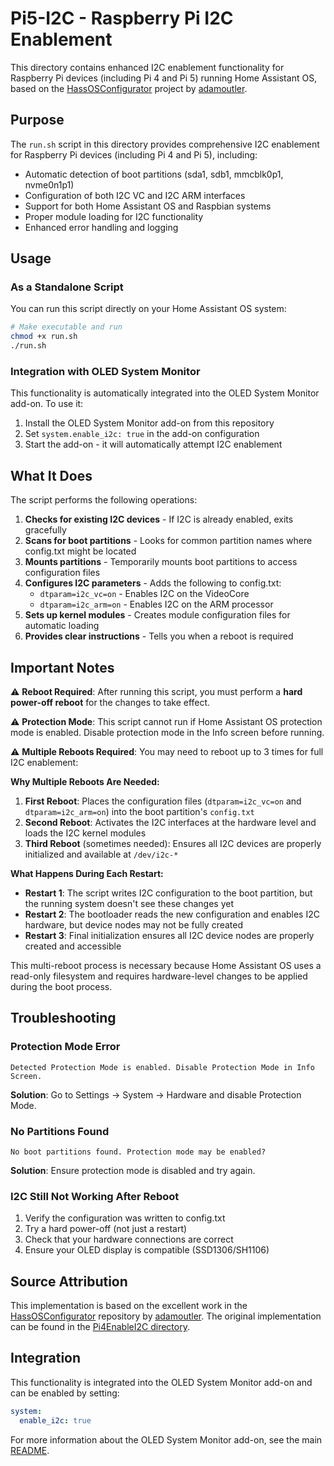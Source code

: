 # Pi5-I2C - Raspberry Pi I2C Enablement

This directory contains enhanced I2C enablement functionality for Raspberry Pi devices (including Pi 4 and Pi 5) running Home Assistant OS, based on the [HassOSConfigurator](https://github.com/adamoutler/HassOSConfigurator/tree/main/Pi4EnableI2C) project by [adamoutler](https://github.com/adamoutler).

## Purpose

The `run.sh` script in this directory provides comprehensive I2C enablement for Raspberry Pi devices (including Pi 4 and Pi 5), including:

- Automatic detection of boot partitions (sda1, sdb1, mmcblk0p1, nvme0n1p1)
- Configuration of both I2C VC and I2C ARM interfaces
- Support for both Home Assistant OS and Raspbian systems
- Proper module loading for I2C functionality
- Enhanced error handling and logging

## Usage

### As a Standalone Script

You can run this script directly on your Home Assistant OS system:

```bash
# Make executable and run
chmod +x run.sh
./run.sh
```

### Integration with OLED System Monitor

This functionality is automatically integrated into the OLED System Monitor add-on. To use it:

1. Install the OLED System Monitor add-on from this repository
2. Set `system.enable_i2c: true` in the add-on configuration
3. Start the add-on - it will automatically attempt I2C enablement

## What It Does

The script performs the following operations:

1. **Checks for existing I2C devices** - If I2C is already enabled, exits gracefully
2. **Scans for boot partitions** - Looks for common partition names where config.txt might be located
3. **Mounts partitions** - Temporarily mounts boot partitions to access configuration files
4. **Configures I2C parameters** - Adds the following to config.txt:
   - `dtparam=i2c_vc=on` - Enables I2C on the VideoCore
   - `dtparam=i2c_arm=on` - Enables I2C on the ARM processor
5. **Sets up kernel modules** - Creates module configuration files for automatic loading
6. **Provides clear instructions** - Tells you when a reboot is required

## Important Notes

⚠️ **Reboot Required**: After running this script, you must perform a **hard power-off reboot** for the changes to take effect.

⚠️ **Protection Mode**: This script cannot run if Home Assistant OS protection mode is enabled. Disable protection mode in the Info screen before running.

⚠️ **Multiple Reboots Required**: You may need to reboot up to 3 times for full I2C enablement:

**Why Multiple Reboots Are Needed:**
1. **First Reboot**: Places the configuration files (`dtparam=i2c_vc=on` and `dtparam=i2c_arm=on`) into the boot partition's `config.txt`
2. **Second Reboot**: Activates the I2C interfaces at the hardware level and loads the I2C kernel modules
3. **Third Reboot** (sometimes needed): Ensures all I2C devices are properly initialized and available at `/dev/i2c-*`

**What Happens During Each Restart:**
- **Restart 1**: The script writes I2C configuration to the boot partition, but the running system doesn't see these changes yet
- **Restart 2**: The bootloader reads the new configuration and enables I2C hardware, but device nodes may not be fully created
- **Restart 3**: Final initialization ensures all I2C device nodes are properly created and accessible

This multi-reboot process is necessary because Home Assistant OS uses a read-only filesystem and requires hardware-level changes to be applied during the boot process.

## Troubleshooting

### Protection Mode Error
```
Detected Protection Mode is enabled. Disable Protection Mode in Info Screen.
```
**Solution**: Go to Settings → System → Hardware and disable Protection Mode.

### No Partitions Found
```
No boot partitions found. Protection mode may be enabled?
```
**Solution**: Ensure protection mode is disabled and try again.

### I2C Still Not Working After Reboot
1. Verify the configuration was written to config.txt
2. Try a hard power-off (not just a restart)
3. Check that your hardware connections are correct
4. Ensure your OLED display is compatible (SSD1306/SH1106)

## Source Attribution

This implementation is based on the excellent work in the [HassOSConfigurator](https://github.com/adamoutler/HassOSConfigurator) repository by [adamoutler](https://github.com/adamoutler). The original implementation can be found in the [Pi4EnableI2C directory](https://github.com/adamoutler/HassOSConfigurator/tree/main/Pi4EnableI2C).

## Integration

This functionality is integrated into the OLED System Monitor add-on and can be enabled by setting:

```yaml
system:
  enable_i2c: true
```

For more information about the OLED System Monitor add-on, see the main [README](../README.md).
